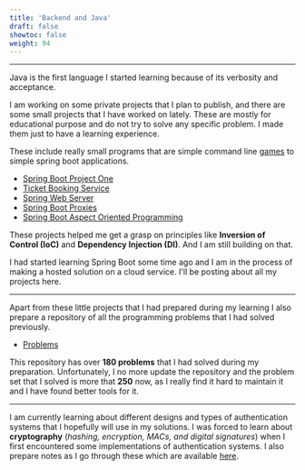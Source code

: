 ```yaml
---
title: 'Backend and Java'
draft: false
showtoc: false
weight: 94
---
```

---

Java is the first language I started learning because of its verbosity and
acceptance.

I am working on some private projects that I plan to publish, and there are
some small projects that I have worked on lately. These are mostly for
educational purpose and do not try to solve any specific problem. I made them
just to have a learning experience.

These include really small programs that are simple command line
[games](https://github.com/VanshajSaxena/Bingo) to simple spring boot
applications.

- [Spring Boot Project One](https://github.com/VanshajSaxena/springBootProjectOne)
- [Ticket Booking Service](https://github.com/VanshajSaxena/ticketBookingService)
- [Spring Web Server](https://github.com/VanshajSaxena/webServerThreadPooled)
- [Spring Boot Proxies](https://github.com/VanshajSaxena/springBootProxies)
- [Spring Boot Aspect Oriented Programming](https://github.com/VanshajSaxena/springBootAOP)

These projects helped me get a grasp on principles like **Inversion of Control
(IoC)** and **Dependency Injection (DI)**. And I am still building on that.

I had started learning Spring Boot some time ago and I am in the
process of making a hosted solution on a cloud service. I'll be posting about
all my projects here.

---

Apart from these little projects that I had prepared during my learning I also
prepare a repository of all the programming problems that I had solved
previously.

- [Problems](https://github.com/VanshajSaxena/Problems)

This repository has over **180 problems** that I had solved during my
preparation. Unfortunately, I no more update the repository and the problem set
that I solved is more that **250** now, as I really find it hard to maintain it
and I have found better tools for it.

---

I am currently learning about different designs and types of authentication
systems that I hopefully will use in my solutions. I was forced to learn about
**cryptography** (*hashing, encryption, MACs, and digital signatures*) when I
first encountered some implementations of authentication systems. I also
prepare notes as I go through these which are available [here](https://github.com/VanshajSaxena/notes).


